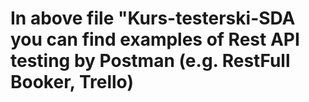 # In above file "Kurs-testerski-SDA you can find examples of Rest API testing by Postman (e.g. RestFull Booker, Trello)


